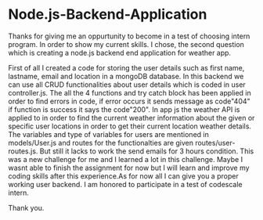 # Node.js-Backend-Application

Thanks for giving me an oppurtunity to become in a test of choosing intern program. In order to show my current skills. I chose, the second question which is creating a node.js backend end application for weather app.

First of all I created a code for storing the user details such as first name, lastname, email and location in a mongoDB database. In this backend we can use all CRUD functionalities about user details which is coded in user controller.js. The all the 4 functions and try catch block has been applied in order to find errors in code, if error occurs it sends message as code"404" if function is success it says the code"200". In app js the weather API is applied to in order to find the current weather information about the given or specific user locations in order to get their current location weather details. The variables and type of variables for users are mentioned in models/User.js and routes for the functionalties are given routes/user-routes.js. But still it lacks to work the send emails for 3 hours condition.
This was a new challenge for me and I learned a lot in this challenge. Maybe I wasnt able to finish the assignment for now but I will learn and improve my coding skills after this experience.As for now all I can give you a proper working user backend. I am honored to participate in a test of codescale intern.

Thank you.
